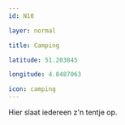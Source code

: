 ```yaml
---
id: N10

layer: normal

title: Camping

latitude: 51.203845

longitude: 4.8487063

icon: camping
---
```

Hier slaat iedereen z'n tentje op.
